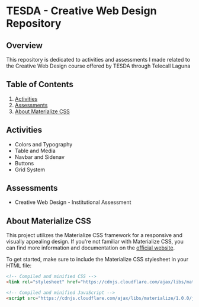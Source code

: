 # TESDA - Creative Web Design Repository

## Overview

This repository is dedicated to activities and assessments I made related to the Creative Web Design course offered by TESDA through Telecall Laguna

## Table of Contents

1. [Activities](#activities)
2. [Assessments](#assessments)
3. [About Materialize CSS](#about-materialize-css)

## Activities

- Colors and Typography
- Table and Media
- Navbar and Sidenav
- Buttons
- Grid System 

## Assessments

- Creative Web Design - Institutional Assessment

## About Materialize CSS

This project utilizes the Materialize CSS framework for a responsive and visually appealing design. If you're not familiar with Materialize CSS, you can find more information and documentation on the [official website](https://materializecss.com/).

To get started, make sure to include the Materialize CSS stylesheet in your HTML file:

```html
<!-- Compiled and minified CSS -->
<link rel="stylesheet" href="https://cdnjs.cloudflare.com/ajax/libs/materialize/1.0.0/css/materialize.min.css">

<!-- Compiled and minified JavaScript -->
<script src="https://cdnjs.cloudflare.com/ajax/libs/materialize/1.0.0/js/materialize.min.js"></script>
